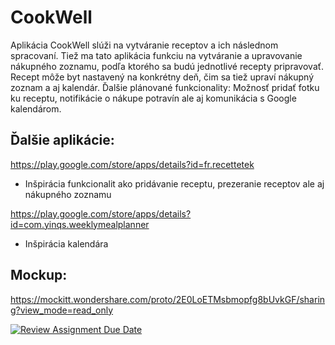 # CookWell

Aplikácia CookWell slúži na vytváranie receptov a ich následnom spracovaní. Tiež ma tato aplikácia funkciu na vytváranie a upravovanie nákupného zoznamu, podľa ktorého sa budú jednotlivé recepty pripravovať. Recept môže byt nastavený na konkrétny deň, čim sa tiež upraví nákupný zoznam a aj kalendár. Ďalšie plánované funkcionality: Možnosť pridať fotku ku receptu, notifikácie o nákupe potravín ale aj komunikácia s Google kalendárom.

## Ďalšie aplikácie:

https://play.google.com/store/apps/details?id=fr.recettetek

- Inšpirácia funkcionalit ako pridávanie receptu, prezeranie receptov ale aj nákupného zoznamu

https://play.google.com/store/apps/details?id=com.yinqs.weeklymealplanner

- Inšpirácia kalendára

## Mockup:

https://mockitt.wondershare.com/proto/2E0LoETMsbmopfg8bUvkGF/sharing?view_mode=read_only


[![Review Assignment Due Date](https://classroom.github.com/assets/deadline-readme-button-24ddc0f5d75046c5622901739e7c5dd533143b0c8e959d652212380cedb1ea36.svg)](https://classroom.github.com/a/VfT8U4Cl)
